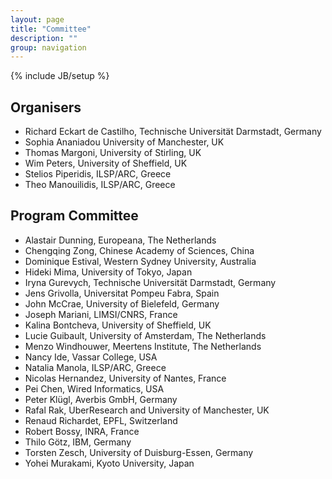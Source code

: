 ```yaml
---
layout: page
title: "Committee"
description: ""
group: navigation
---
```

{% include JB/setup %}

Organisers
----------

* Richard Eckart de Castilho, Technische Universität Darmstadt, Germany
* Sophia Ananiadou University of Manchester, UK
* Thomas Margoni, University of Stirling, UK
* Wim Peters, University of Sheffield, UK
* Stelios Piperidis, ILSP/ARC, Greece
* Theo Manouilidis, ILSP/ARC, Greece

Program Committee
-----------------

* Alastair Dunning, Europeana, The Netherlands
* Chengqing Zong, Chinese Academy of Sciences, China
* Dominique Estival, Western Sydney University, Australia
* Hideki Mima, University of Tokyo, Japan
* Iryna Gurevych, Technische Universität Darmstadt, Germany 
* Jens Grivolla, Universitat Pompeu Fabra, Spain
* John McCrae, University of Bielefeld, Germany
* Joseph Mariani, LIMSI/CNRS, France
* Kalina Bontcheva, University of Sheffield, UK
* Lucie Guibault, University of Amsterdam, The Netherlands
* Menzo Windhouwer, Meertens Institute, The Netherlands
* Nancy Ide, Vassar College, USA
* Natalia Manola, ILSP/ARC, Greece
* Nicolas Hernandez, University of Nantes, France
* Pei Chen, Wired Informatics, USA
* Peter Klügl, Averbis GmbH, Germany
* Rafal Rak, UberResearch and University of Manchester, UK
* Renaud Richardet, EPFL, Switzerland
* Robert Bossy, INRA, France
* Thilo Götz, IBM, Germany
* Torsten Zesch, University of Duisburg-Essen, Germany
* Yohei Murakami, Kyoto University, Japan